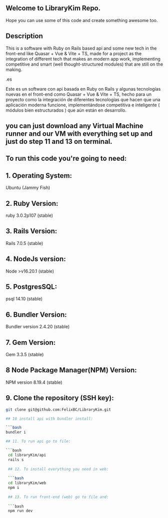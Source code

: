 ## Welcome to LibraryKim Repo.

Hope you can use some of this code and create something awesome too.

## Description

This is a software with Ruby on Rails based api and some new tech in the front-end like Quasar + Vue & Vite + TS, made for a project as the integration of different tech that makes an modern app work, implementing competitive and smart (well thought-structured modules) that are still on the making.

.es

Este es un software con api basada en Ruby on Rails y algunas tecnologías nuevas en el front-end como Quasar + Vue & Vite + TS, hecho para un proyecto como la integración de diferentes tecnologías que hacen que una aplicación moderna funcione, implementándose competitiva e inteligente ( módulos bien estructurados ) que aún están en desarrollo.
## you can just download any Virtual Machine runner and our VM with everything set up and just do step 11 and 13 on terminal. 

## To run this code you're going to need:

## 1. Operating System:

Ubuntu (Jammy Fish)

## 2. Ruby Version:

ruby 3.0.2p107 (stable)

## 3. Rails Version:

Rails 7.0.5 (stable)

## 4. NodeJs version:

Node >v16.20.1 (stable)

## 5. PostgresSQL:

psql 14.10 (stable)

## 6. Bundler Version:

Bundler version 2.4.20 (stable)

## 7. Gem Version:

Gem 3.3.5 (stable)

## 8 Node Package Manager(NPM) Version:

NPM version 8.19.4 (stable)

## 9. Clone the repository (SSH key):

```bash
git clone git@github.com:FelixBC/LibraryKim.git

## 10 install api with bundler install:

```bash
bundler i

## 11. To run api go to file:

```bash
 cd libraryKim/api
 rails s
 
 ## 12. To install everything you need in web:
 
 ```bash
 cd libraryKim/web
 npm i
 
 ## 13. To run front-end (web) go to file and:
 
 ```bash
 npm run dev
